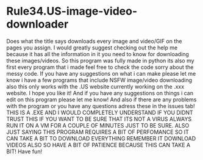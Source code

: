 # Rule34.US-image-video-downloader
Does what the title says downloads every image and video/GIF on the pages you assign.
I would greatly suggest checking out the help me because it has all the information in it you need to know for downloading these images/videos.
So this program was fully made in python its also my first every program that i made feel free to check the code sorry about the messy code.
If you have any suggestions on what i can make please let me know i have a few programs that include NSFW image/video downloading also this only works with the .US website currently working on the .xxx website.
I hope you like it! And if you have any suggestions on things i can edit on this program please let me know! And also if there are any problems with the program or you have any questions adress these in the issues tab!
THIS IS A .EXE AND I WOULD COMPLETELY UNDERSTAND IF YOU DIDNT TRUST THIS IF YOU WANT TO BE SURE THAT ITS NOT A VIRUS ALWAYS RUN IT ON A VM FOR A COUPLE OF MINUTES JUST TO BE SURE. ALSO JUST SAYING THIS PROGRAM REQUIRES A BIT OF PERFOMANCE SO IT CAN TAKE A BIT TO DOWNLOAD EVERYTHING REMEMBER IT DOWNLOAD VIDEOS ALSO SO HAVE A BIT OF PATIENCE BECAUSE THIS CAN TAKE A BIT!
Have fun!
